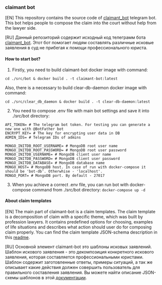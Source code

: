### claimant bot

[EN] This repository contains the source code of [claimant_bot](https://t.me/claimant_bot) telegram bot.
This bot helps people to compose the claim into the court without help from the lawyer side.

[RU] Данный репозиторий содержит исходный код телеграмм бота [claimant_bot](https://t.me/claimant_bot).
Этот бот помогает людям составлять различные исковые заявления в суд не прибегая к помощи профессионального юриста.

#### How to start bot?
1. Firstly, you need to build claimant-bot docker image with command:
```shell
cd ./src/bot & docker build . -t claimant-bot:latest
```
Also, there is a necessary to build clear-db-daemon docker image with command:
```shell
cd ./src/clear_db_daemon & docker build . -t clear-db-daemon:latest
```
2. You need to compose .env file with main bot settings and save it into ./src/bot directory:
```dotenv
API_TOKEN= # The telegram bot token. For testing you can generate a new one with @BotFather bot
ENCRYPT_KEY= # The key for encrypting user data in DB
ADMIN_IDS= # Telegram IDs of admins

MONGO_INITDB_ROOT_USERNAME= # MongoDB root user name
MONGO_INITDB_ROOT_PASSWORD= # MongoDB root user password
MONGO_INITDB_USERNAME= # MongoDB client user name
MONGO_INITDB_PASSWORD= # MongoDB client user password
MONGO_INITDB_DATABASE= # MongoDB database name
MONGO_HOST= # MongoDB host. In case of run with docker-compose it should be 'bot-db'. Otherwhise - 'localhost'.
MONGO_PORT= # MongoDB port. By default - 27017
```
3. When you achieve a correct .env file, you can run bot with docker-compose command from ./src/bot directory:
`docker-compose up -d`

#### About claim templates
[EN]
The main part of claimant-bot is a claim templates. The claim template is a decomposition of claim with a specific theme,
which was built by profession lawyers. It contains predefined options for choosing, examples of life situations and 
describes what action should user do for composing claim properly. You can find the claim template JSON-schema description 
in this [readme](./src/bot/resources/README.md).

[RU] Основной элемент claimant-bot это шаблоны исковых заявлений. Шаблон искового заявления - это декомпозиция
конкретного искового заявления, которая составляется профессиональными юристами. Шаблон содержит заготовленные ответы,
примеры ситуаций, а так же описывает какие действия должен совершить пользователь для правильного составления заявления.
Вы можете найти описание JSON-схемы шаблонов в этой [документации](./src/bot/resources/README.md).